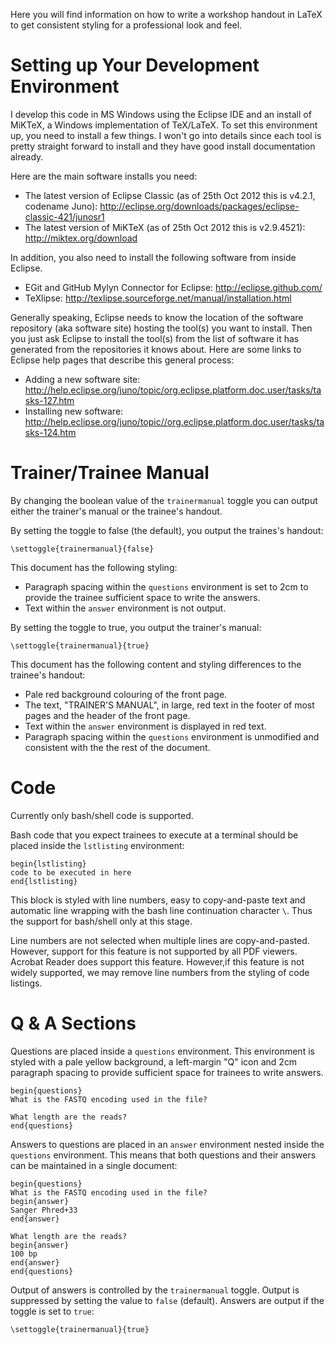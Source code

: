 Here you will find information on how to write a workshop handout in LaTeX to
get consistent styling for a professional look and feel.

Setting up Your Development Environment
=======================================
I develop this code in MS Windows using the Eclipse IDE and an install of MiKTeX,
a Windows implementation of TeX/LaTeX. To set this environment up, you need to
install a few things. I won't go into details since each tool is pretty straight
forward to install and they have good install documentation already.

Here are the main software installs you need:

* The latest version of Eclipse Classic (as of 25th Oct 2012 this is v4.2.1, codename Juno):
  http://eclipse.org/downloads/packages/eclipse-classic-421/junosr1
* The latest version of MiKTeX (as of 25th Oct 2012 this is v2.9.4521):
  http://miktex.org/download

In addition, you also need to install the following software from inside Eclipse.
* EGit and GitHub Mylyn Connector for Eclipse: http://eclipse.github.com/
* TeXlipse: http://texlipse.sourceforge.net/manual/installation.html

Generally speaking, Eclipse needs to know the location of the software repository
(aka software site) hosting the tool(s) you want to install. Then you just ask Eclipse to install the tool(s)
from the list of software it has generated from the repositories it knows about. Here
are some links to Eclipse help pages that describe this general process:
* Adding a new software site:
  http://help.eclipse.org/juno/topic/org.eclipse.platform.doc.user/tasks/tasks-127.htm
* Installing new software:
  http://help.eclipse.org/juno/topic//org.eclipse.platform.doc.user/tasks/tasks-124.htm

Trainer/Trainee Manual
======================
By changing the boolean value of the ```trainermanual``` toggle you can output
either the trainer's manual or the trainee's handout.

By setting the toggle to false (the default), you output the traines's handout:

    \settoggle{trainermanual}{false}

This document has the following styling:
* Paragraph spacing within the ```questions``` environment is set to 2cm to
  provide the trainee sufficient space to write the answers.
* Text within the ```answer``` environment is not output. 

By setting the toggle to true, you output the trainer's manual:

    \settoggle{trainermanual}{true}

This document has the following content and styling differences to the
trainee's handout:
* Pale red background colouring of the front page.
* The text, "TRAINER'S MANUAL", in large, red text in the footer of most pages
  and the header of the front page.
* Text within the ```answer``` environment is displayed in red text.
* Paragraph spacing within the ```questions``` environment is unmodified and 
  consistent with the the rest of the document.

Code
====
Currently only bash/shell code is supported.

Bash code that you expect trainees to execute at a terminal should be placed
inside the ```lstlisting``` environment:

    begin{lstlisting}
    code to be executed in here
    end{lstlisting}

This block is styled with line numbers, easy to copy-and-paste text and
automatic line wrapping with the bash line continuation character ```\```. Thus
the support for bash/shell only at this stage.

Line numbers are not selected when multiple lines are copy-and-pasted. However,
support for this feature is not supported by all PDF viewers. Acrobat Reader
does support this feature. However,if this feature is not widely supported, we
may remove line numbers from the styling of code listings.

Q & A Sections
==============
Questions are placed inside a ```questions``` environment. This environment is
styled with a pale yellow background, a left-margin "Q" icon and 2cm paragraph
spacing to provide sufficient space for trainees to write answers.

    begin{questions}
    What is the FASTQ encoding used in the file?
    
    What length are the reads?
    end{questions}

Answers to questions are placed in an ```answer``` environment nested inside
the ```questions``` environment. This means that
both questions and their answers can be maintained in a single document:

    begin{questions}
    What is the FASTQ encoding used in the file?
    begin{answer}
    Sanger Phred+33
    end{answer}
    
    What length are the reads?
    begin{answer}
    100 bp
    end{answer}
    end{questions}

Output
of answers is controlled by the ```trainermanual``` toggle. Output is suppressed
by setting the value to ```false``` (default). Answers are output if the toggle is
set to ```true```:

    \settoggle{trainermanual}{true}
    
    


